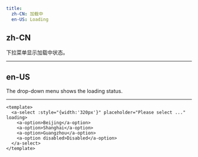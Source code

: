 ```yaml
title:
  zh-CN: 加载中
  en-US: Loading
```

## zh-CN

下拉菜单显示加载中状态。

---

## en-US

The drop-down menu shows the loading status.

---

```vue
<template>
  <a-select :style="{width:'320px'}" placeholder="Please select ..." loading>
    <a-option>Beijing</a-option>
    <a-option>Shanghai</a-option>
    <a-option>Guangzhou</a-option>
    <a-option disabled>Disabled</a-option>
  </a-select>
</template>
```

